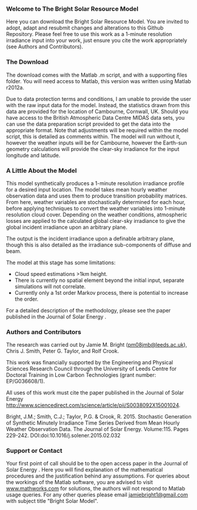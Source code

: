 ### Welcome to The Bright Solar Resource Model
Here you can download the Bright Solar Resource Model. You are invited to adopt, adapt and resubmit changes and alterations to this Github Repository. Please feel free to use this work as a 1-minute resolution irradiance input into your work, just ensure you cite the work appropriately (see Authors and Contributors).

### The Download
The download comes with the Matlab .m script, and with a supporting files folder. You will need access to Matlab, this version was written using Matlab r2012a.

Due to data protection terms and conditions, I am unable to provide the user with the raw input data for the model. Instead, the statistics drawn from this data are provided for the location of Cambourne, Cornwall, UK. Should you have access to the British Atmospheric Data Centre MIDAS data sets, you can use the data preparation script provided to get the data into the appropriate format. Note that adjustments will be required within the model script, this is detailed as comments within. The model will run without it, however the weather inputs will be for Cambourne, however the Earth-sun geometry calculations will provide the clear-sky irradiance for the input longitude and latitude. 

### A Little About the Model
This model synthetically produces a 1-minute resolution irradiance profile for a desired input location. The model takes mean hourly weather observation data and uses them to produce transition probability matrices. From here, weather variables are stochastically determined for each hour, before applying techniques to convert the weather variables into 1-minute resolution cloud cover. Depending on the weather conditions, atmospheric losses are applied to the calculated global clear-sky irradiance to give the global incident irradiance upon an arbitrary plane. 

The output is the incident irradiance upon a definable arbitrary plane, though this is also detailed as the irradiance sub-components of diffuse and beam.

The model at this stage has some limitations: 
* Cloud speed estimations >1km height.
* There is currently no spatial element beyond the initial input, separate simulations will not correlate. 
* Currently only a 1st order Markov process, there is potential to increase the order.

For a detailed description of the methodology, please see the paper published in the Journal of Solar Energy <link>.

### Authors and Contributors
The research was carried out by Jamie M. Bright (pm08jmb@leeds.ac.uk), Chris J. Smith, Peter G. Taylor, and Rolf Crook. 

This work was financially supported by the Engineering and Physical Sciences Research Council through the University of Leeds Centre for Doctoral Training in Low Carbon Technologies (grant number: EP/G036608/1).

All uses of this work must cite the paper published in the Journal of Solar Energy http://www.sciencedirect.com/science/article/pii/S0038092X15001024.

Bright, J.M.; Smith, C.J.; Taylor, P.G. & Crook, R. 2015. Stochastic Generation of Synthetic Minutely Irradiance Time Series Derived from Mean Hourly Weather Observation Data. The Journal of Solar Energy. Volume:115. Pages 229-242. DOI:doi:10.1016/j.solener.2015.02.032


### Support or Contact
Your first point of call should be to the open access paper in the Journal of Solar Energy <link>. Here you will find explanation of the mathematical procedures and the justification behind any assumptions. For queries about the workings of the Matlab software, you are advised to visit www.mathworks.com for solutions, the authors will not respond to Matlab usage queries. For any other queries please email jamiebright1@gmail.com with subject title "Bright Solar Model".
